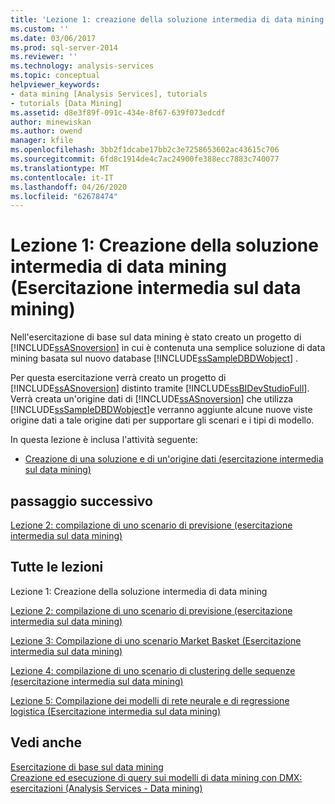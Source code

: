 ```yaml
---
title: 'Lezione 1: creazione della soluzione intermedia di data mining (Esercitazione intermedia sul data mining) | Microsoft Docs'
ms.custom: ''
ms.date: 03/06/2017
ms.prod: sql-server-2014
ms.reviewer: ''
ms.technology: analysis-services
ms.topic: conceptual
helpviewer_keywords:
- data mining [Analysis Services], tutorials
- tutorials [Data Mining]
ms.assetid: d8e3f89f-091c-434e-8f67-639f073edcdf
author: minewiskan
ms.author: owend
manager: kfile
ms.openlocfilehash: 3bb2f1dcabe17bb2c3e7258653602ac43615c706
ms.sourcegitcommit: 6fd8c1914de4c7ac24900fe388ecc7883c740077
ms.translationtype: MT
ms.contentlocale: it-IT
ms.lasthandoff: 04/26/2020
ms.locfileid: "62678474"
---
```

# <a name="lesson-1-creating-the-intermediate-data-mining-solution-intermediate-data-mining-tutorial"></a>Lezione 1: Creazione della soluzione intermedia di data mining (Esercitazione intermedia sul data mining)
  Nell'esercitazione di base sul data mining è stato creato un progetto di [!INCLUDE[ssASnoversion](../includes/ssasnoversion-md.md)] in cui è contenuta una semplice soluzione di data mining basata sul nuovo database [!INCLUDE[ssSampleDBDWobject](../includes/sssampledbdwobject-md.md)] .  
  
 Per questa esercitazione verrà creato un progetto di [!INCLUDE[ssASnoversion](../includes/ssasnoversion-md.md)] distinto tramite [!INCLUDE[ssBIDevStudioFull](../includes/ssbidevstudiofull-md.md)]. Verrà creata un'origine dati di [!INCLUDE[ssASnoversion](../includes/ssasnoversion-md.md)] che utilizza [!INCLUDE[ssSampleDBDWobject](../includes/sssampledbdwobject-md.md)]e verranno aggiunte alcune nuove viste origine dati a tale origine dati per supportare gli scenari e i tipi di modello.  
  
 In questa lezione è inclusa l'attività seguente:  
  
-   [Creazione di una soluzione e di un'origine dati &#40;esercitazione intermedia sul data mining&#41;](../../2014/tutorials/creating-a-solution-and-data-source-intermediate-data-mining-tutorial.md)  
  
## <a name="next-step"></a>passaggio successivo  
 [Lezione 2: compilazione di uno scenario di previsione &#40;esercitazione intermedia sul data mining&#41;](../../2014/tutorials/lesson-2-building-a-forecasting-scenario-intermediate-data-mining-tutorial.md)  
  
## <a name="all-lessons"></a>Tutte le lezioni  
 Lezione 1: Creazione della soluzione intermedia di data mining  
  
 [Lezione 2: compilazione di uno scenario di previsione &#40;esercitazione intermedia sul data mining&#41;](../../2014/tutorials/lesson-2-building-a-forecasting-scenario-intermediate-data-mining-tutorial.md)  
  
 [Lezione 3: Compilazione di uno scenario Market Basket &#40;Esercitazione intermedia sul data mining&#41;](../../2014/tutorials/lesson-3-building-a-market-basket-scenario-intermediate-data-mining-tutorial.md)  
  
 [Lezione 4: compilazione di uno scenario di clustering delle sequenze &#40;esercitazione intermedia sul data mining&#41;](../../2014/tutorials/lesson-4-build-sequence-clustering-scenario-intermediate-data-mining.md)  
  
 [Lezione 5: Compilazione dei modelli di rete neurale e di regressione logistica &#40;Esercitazione intermedia sul data mining&#41;](../../2014/tutorials/lesson-5-build-models-intermediate-data-mining-tutorial.md)  
  
## <a name="see-also"></a>Vedi anche  
 [Esercitazione di base sul data mining](../../2014/tutorials/basic-data-mining-tutorial.md)   
 [Creazione ed esecuzione di query sui modelli di data mining con DMX: esercitazioni &#40;Analysis Services - Data mining&#41;](../../2014/tutorials/create-query-data-mining-models-dmx-tutorials.md)  
  
  
